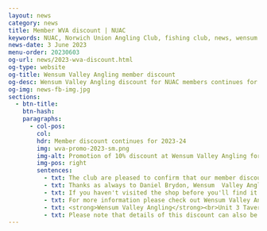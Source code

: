 ```yaml
---
layout: news
category: news
title: Member WVA discount | NUAC
keywords: NUAC, Norwich Union Angling Club, fishing club, news, wensum valley angling
news-date: 3 June 2023
menu-order: 20230603
og-url: news/2023-wva-discount.html
og-type: website
og-title: Wensum Valley Angling member discount
og-desc: Wensum Valley Angling discount for NUAC members continues for 2023-24
og-img: news-fb-img.jpg
sections:
  - btn-title: 
    btn-hash: 
    paragraphs:
      - col-pos:
        col:
        hdr: Member discount continues for 2023-24
        img: wva-promo-2023-sm.png
        img-alt: Promotion of 10% discount at Wensum Valley Angling for NUAC members
        img-pos: right
        sentences:
          - txt: The club are pleased to confirm that our member discount at Wensum Valley Angling continues for another season.
          - txt: Thanks as always to Daniel Brydon, Wensum  Valley Angling proprietor, for this generous offer; NUAC members are entitled to a **10% discount** on recommended retail price for fishing tackle & shelf life bait (excludes fresh bait eg. maggots, casters, worms..), you just need to show your NUAC permit when paying.
          - txt: If you haven't visited the shop before you'll find it caters for all your angling needs from specimen carp through to match fishing and everything in between. They stock products by **Matrix, Guru, Daiwa, Sonubaits, Fox, Preston Innovations, Avid, Dynamite Baits, Sensas, Free Spirit, Korum, Nash, ESP, MAP Drennan, Korda, RidgeMonkey, Trakker** and more. They also supply fresh maggots, worms and turn their own casters.
          - txt: For more information please check out Wensum Valley Angling on [Facebook](https://www.facebook.com/wensumvalleyangling/).
          - txt: <strong>Wensum Valley Angling</strong><br>Unit 3 Taverham Garden Centre,<br>Fir Covert Road,<br>Taverham,<br>Norwich<br>NR8 6HT
          - txt: Please note that details of this discount can also be found on the last page of your Permit Documentation.
---
```


